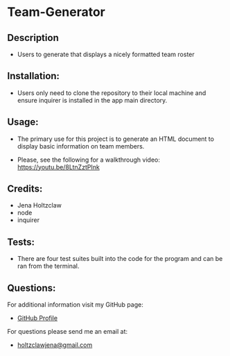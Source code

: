 # Team-Generator

## Description
 
* Users to generate that displays a nicely formatted team roster

## Installation:
  
* Users only need to clone the repository to their local machine and ensure inquirer is installed in the app main directory.
  
## Usage:
  
* The primary use for this project is to generate an HTML document to display basic information on team members.

* Please, see the following for a walkthrough video: https://youtu.be/8LtnZztPInk
## Credits:

* Jena Holtzclaw
* node
* inquirer

## Tests:

* There are four test suites built into the code for the program and can be ran from the terminal.

## Questions:
  
For additional information visit my GitHub page:
* [GitHub Profile](https://github.com/jholtzclaw)

For questions please send me an email at:
* holtzclawjena@gmail.com